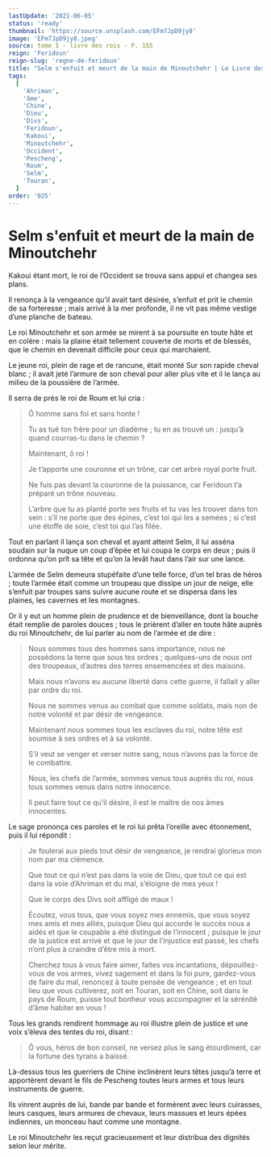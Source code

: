 ```yaml
---
lastUpdate: '2021-06-05'
status: 'ready'
thumbnail: 'https://source.unsplash.com/EFm7JpD9jy8'
image: 'EFm7JpD9jy8.jpeg'
source: tome I - livre des rois - P. 155
reign: 'Feridoun'
reign-slug: 'regne-de-feridoun'
title: "Selm s'enfuit et meurt de la main de Minoutchehr | Le Livre des Rois | Shâhnâmeh"
tags:
  [
    'Ahriman',
    'âme',
    'Chine',
    'Dieu',
    'Divs',
    'Feridoun',
    'Kakoui',
    'Minoutchehr',
    'Occident',
    'Pescheng',
    'Roum',
    'Selm',
    'Touran',
  ]
order: '025'
---
```


# Selm s'enfuit et meurt de la main de Minoutchehr

Kakoui étant mort, le roi de l’Occident se trouva sans appui et changea ses plans.

Il renonça à la vengeance qu’il avait tant désirée, s’enfuit et prit le chemin de sa forteresse ; mais arrivé à la mer profonde, il ne vit pas même vestige d’une planche de bateau.

Le roi Minoutchehr et son armée se mirent à sa poursuite en toute hâte et en colère : mais la plaine était tellement couverte de morts et de blessés, que le chemin en devenait difficile pour ceux qui marchaient.

Le jeune roi, plein de rage et de rancune, était monté Sur son rapide cheval blanc ; il avait jeté l’armure de son cheval pour aller plus vite et il le lança au milieu de la poussière de l’armée.

Il serra de près le roi de Roum et lui cria :

> Ô homme sans foi et sans honte !
>
> Tu as tué ton frère pour un diadème ; tu en as trouvé un : jusqu’à quand courras-tu dans le chemin ?
>
> Maintenant, ô roi !
>
> Je t’apporte une couronne et un trône, car cet arbre royal porte fruit.
>
> Ne fuis pas devant la couronne de la puissance, car Feridoun t’a préparé un trône nouveau.
>
> L’arbre que tu as planté porte ses fruits et tu vas les trouver dans ton sein : s’il ne porte que des épines, c’est toi qui les a semées ; si c’est une étoffe de soie, c’est toi qui l’as filée.

Tout en parlant il lança son cheval et ayant atteint Selm, il lui asséna soudain sur la nuque un coup d’épée et lui coupa le corps en deux ; puis il ordonna qu’on prît sa tête et qu’on la levât haut dans l’air sur une lance.

L’armée de Selm demeura stupéfaite d’une telle force, d’un tel bras de héros ; toute l’armée était comme un troupeau que dissipe un jour de neige, elle s’enfuit par troupes sans suivre aucune route et se dispersa dans les plaines, les cavernes et les montagnes.

Or il y eut un homme plein de prudence et de bienveillance, dont la bouche était remplie de paroles douces ; tous le prièrent d’aller en toute hâte auprès du roi Minoutchehr, de lui parler au nom de l’armée et de dire :

> Nous sommes tous des hommes sans importance, nous ne possédons la terre que sous tes ordres ; quelques-uns de nous ont des troupeaux, d’autres des terres ensemencées et des maisons.
>
> Mais nous n’avons eu aucune liberté dans cette guerre, il fallait y aller par ordre du roi.
>
> Nous ne sommes venus au combat que comme soldats, mais non de notre volonté et par désir de vengeance.
>
> Maintenant nous sommes tous les esclaves du roi, notre tête est soumise à ses ordres et à sa volonté.
>
> S’il veut se venger et verser notre sang, nous n’avons pas la force de le combattre.
>
> Nous, les chefs de l’armée, sommes venus tous auprès du roi, nous tous sommes venus dans notre innocence.
>
> Il peut faire tout ce qu’il désire, il est le maître de nos âmes innocentes.

Le sage prononça ces paroles et le roi lui prêta l’oreille avec étonnement, puis il lui répondit :

> Je foulerai aux pieds tout désir de vengeance, je rendrai glorieux mon nom par ma clémence.
>
> Que tout ce qui n’est pas dans la voie de Dieu, que tout ce qui est dans la voie d’Ahriman et du mal, s’éloigne de mes yeux !
>
> Que le corps des Divs soit affligé de maux !
>
> Écoutez, vous tous, que vous soyez mes ennemis, que vous soyez mes amis et mes alliés, puisque Dieu qui accorde le succès nous a aidés et que le coupable a été distingué de l’innocent ; puisque le jour de la justice est arrivé et que le jour de l’injustice est passé, les chefs n’ont plus à craindre d’être mis à mort.
>
> Cherchez tous à vous faire aimer, faites vos incantations, dépouillez-vous de vos armes, vivez sagement et dans la foi pure, gardez-vous de faire du mal, renoncez à toute pensée de vengeance ; et en tout lieu que vous cultiverez, soit en Touran, soit en Chine, soit dans le pays de Roum, puisse tout bonheur vous accompagner et la sérénité d’âme habiter en vous !

Tous les grands rendirent hommage au roi illustre plein de justice et une voix s’éleva des tentes du roi, disant :

> Ô vous, héros de bon conseil, ne versez plus le sang étourdiment, car la fortune des tyrans a baissé.

Là-dessus tous les guerriers de Chine inclinèrent leurs têtes jusqu’à terre et apportèrent devant le fils de Pescheng toutes leurs armes et tous leurs instruments de guerre.

Ils vinrent auprès de lui, bande par bande et formèrent avec leurs cuirasses, leurs casques, leurs armures de chevaux, leurs massues et leurs épées indiennes, un monceau haut comme une montagne.

Le roi Minoutchehr les reçut gracieusement et leur distribua des dignités selon leur mérite.
